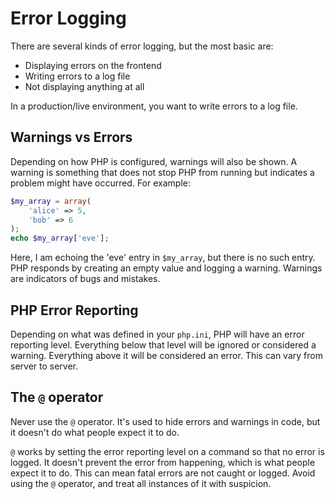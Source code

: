 # Error Logging

There are several kinds of error logging, but the most basic are:

 - Displaying errors on the frontend
 - Writing errors to a log file
 - Not displaying anything at all

In a production/live environment, you want to write errors to a log file.

## Warnings vs Errors

Depending on how PHP is configured, warnings will also be shown. A warning is something that does not stop PHP from running but indicates a problem might have occurred. For example:

```php
$my_array = array(
    'alice' => 5,
    'bob' => 6
);
echo $my_array['eve'];
```

Here, I am echoing the 'eve' entry in `$my_array`, but there is no such entry. PHP responds by creating an empty value and logging a warning. Warnings are indicators of bugs and mistakes.

## PHP Error Reporting

Depending on what was defined in your `php.ini`, PHP will have an error reporting level. Everything below that level will be ignored or considered a warning. Everything above it will be considered an error. This can vary from server to server.

## The `@` operator

Never use the `@` operator. It's used to hide errors and warnings in code, but it doesn't do what people expect it to do.

`@` works by setting the error reporting level on a command so that no error is logged. It doesn't prevent the error from happening, which is what people expect it to do. This can mean fatal errors are not caught or logged. Avoid using the `@` operator, and treat all instances of it with suspicion.
